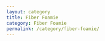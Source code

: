 ```yaml
---
layout: category
title: Fiber Foamie
category: Fiber Foamie
permalink: /category/fiber-foamie/
---
```

